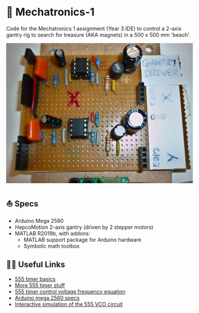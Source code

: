 # 🦜 Mechatronics-1
Code for the Mechatronics 1 assignment (Year 3 IDE) to control a 2-axis gantry rig to search for treasure (AKA magnets) in a 500 x 500 mm 'beach'.

![](https://github.com/Finin-Quincey/Mechatronics-1/blob/master/images/P1120889_edited.JPG)

## ⛵ Specs
- Arduino Mega 2560
- HepcoMotion 2-axis gantry (driven by 2 stepper motors)
- MATLAB R2019b, with addons:
  - MATLAB support package for Arduino hardware
  - Symbolic math toolbox

## 🏴‍☠️ Useful Links
- [555 timer basics](https://www.circuitbasics.com/555-timer-basics-astable-mode/)
- [More 555 timer stuff](https://www.electronics-tutorials.ws/waveforms/555_timer.html)
- [555 timer control voltage frequency equation](https://electronics.stackexchange.com/questions/101530/what-is-the-equation-for-the-555-timer-control-voltage)
- [Arduino mega 2560 specs](https://store.arduino.cc/arduino-mega-2560-rev3)
- [Interactive simulation of the 555 VCO circuit](http://www.falstad.com/circuit/circuitjs.html?ctz=CQAgjCAMB0l3BWEBmATNA7AhAOBjVIAWfbEMpfAKDADYlUjJxUcRUFaW2iQjoAnEOED88OGCoAlFMRACuyOTmaq+zJGpgIqAeRS02YAaj51wJqFCoB3dk3C1mhI0+sAndpFfPv8rhrwtl5sCrK8YZDBLuyc9s5xUQDmIeGpaFrRfqiMqRwBWWw5vIzOuVGeMXS+ReUoknZKEYqG-taNrWHIrdXWKcjdaQOKhFZRhAJ5cTFNY7DiEDBEOArIGDioAmA4OGAYtMjg4NLg+yg4vGCs57zOfALO0AxPc0KQYOKfElSee4oX8RuVg+cCoABtAcgAbMobcoPMciAALQweAqFZQ5AILaGDCQARUCZDaFyIhoObiERU6mTGDogRrHJYyC0ehgJAQBppVhsGEA5JpMmmWZEZZjKgpJjMWHqZhS8UAB2JvHlMsW7RQgxhgx51gA9uwUKY5d1TJpoOqIAA1ADCugAOgBnXQAVwALgr3VQDYjyXL8WxzZyjgAZPU2JEKgCGjsdToAZgBLMFugCm7idevdnrd3vASD96gEgfhcFoHENpnZKBAAEF3AATF2JgB2eqdAAUAOoAWSdjsTSRbUbBVCh+fIRxBIAAIu6AJ5Om3zgDGYNTVCAA)
